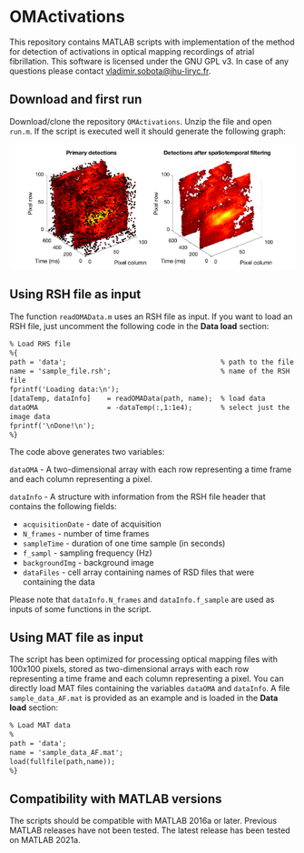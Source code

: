 # OMActivations

This repository contains MATLAB scripts with implementation of the method for detection of activations in optical mapping recordings of atrial fibrillation.
This software is licensed under the GNU GPL v3. In case of any questions please contact vladimir.sobota@ihu-liryc.fr.

## Download and first run
Download/clone the repository `OMActivations`. Unzip the file and open `run.m`. If the script is executed well it should generate the following graph:

![Sample graph](OMActivations/data/graph_sample_data_AF.png)

## Using RSH file as input
The function `readOMAData.m` uses an RSH file as input. If you want to load an RSH file, just uncomment the following code in the **Data load** section:

```
% Load RHS file
%{
path = 'data';                                      % path to the file
name = 'sample_file.rsh';                           % name of the RSH file
fprintf('Loading data:\n');
[dataTemp, dataInfo]    = readOMAData(path, name);  % load data
dataOMA                 = -dataTemp(:,1:1e4);       % select just the image data   
fprintf('\nDone!\n');
%}
```
The code above generates two variables:

`dataOMA` - A two-dimensional array with each row representing a time frame and each column representing a pixel. 

`dataInfo` - A structure with information from the RSH file header that contains the following fields:
* `acquisitionDate` - date of acquisition
* `N_frames` - number of time frames
* `sampleTime` - duration of one time sample (in seconds)
* `f_sampl` - sampling frequency (Hz)
* `backgroundImg` - background image
* `dataFiles` - cell array containing names of RSD files that were containing the data

Please note that `dataInfo.N_frames` and `dataInfo.f_sample` are used as inputs of some functions in the script.

## Using MAT file as input
The script has been optimized for processing optical mapping files with 100x100 pixels, stored as two-dimensional arrays with each row representing a time frame and each column representing a pixel. You can directly load MAT files containing the variables `dataOMA` and `dataInfo`. A file `sample_data_AF.mat` is provided as an example and is loaded in the **Data load** section:

```
% Load MAT data
%
path = 'data';
name = 'sample_data_AF.mat';
load(fullfile(path,name));
%}
```

## Compatibility with MATLAB versions
The scripts should be compatible with MATLAB 2016a or later. Previous MATLAB releases have not been tested. The latest release has been tested on MATLAB 2021a. 
